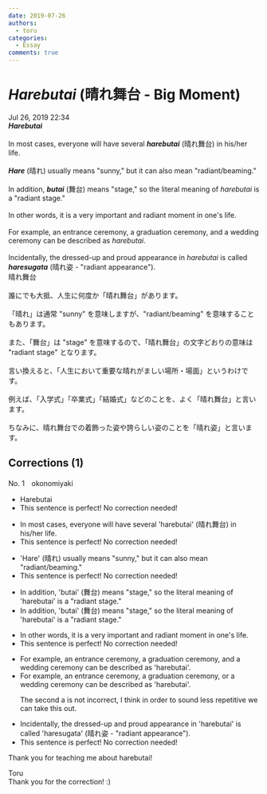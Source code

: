 ```yaml
---
date: 2019-07-26
authors:
  - toru
categories:
  - Essay
comments: true
---
```


# <strong><em>Harebutai</strong></em> (晴れ舞台 - Big Moment)
<div class="date">Jul 26, 2019 22:34</div>
<div id="post"><div id="body_show_ori">
<strong><em>Harebutai</strong></em><br/><br/>In most cases, everyone will have several <strong><em>harebutai</em></strong> (晴れ舞台) in his/her life.<br/><br/><strong><em>Hare</em></strong> (晴れ) usually means "sunny," but it can also mean "radiant/beaming."<br/><br/>In addition, <strong><em>butai</em></strong> (舞台) means "stage," so the literal meaning of <em>harebutai</em> is a "radiant stage."<br/><br/>In other words, it is a very important and radiant moment in one's life.<br/><br/>For example, an entrance ceremony, a graduation ceremony, and a wedding ceremony can be described as <em>harebutai</em>.<br/><br/>Incidentally, the dressed-up and proud appearance in <em>harebutai</em> is called <strong><em>haresugata</em></strong> (晴れ姿 - "radiant appearance").
</div></div>

<!-- more -->

<div id="post_ja"><div id="body_show_mo">
晴れ舞台<br/><br/>誰にでも大抵、人生に何度か「晴れ舞台」があります。<br/><br/>「晴れ」は通常 "sunny" を意味しますが、"radiant/beaming" を意味することもあります。<br/><br/>また、「舞台」は "stage" を意味するので、「晴れ舞台」の文字どおりの意味は "radiant stage" となります。<br/><br/>言い換えると、「人生において重要な晴れがましい場所・場面」というわけです。<br/><br/>例えば、「入学式」「卒業式」「結婚式」などのことを、よく「晴れ舞台」と言います。<br/><br/>ちなみに、晴れ舞台での着飾った姿や誇らしい姿のことを「晴れ姿」と言います。
</div></div>

## Corrections (1)
<div id="block"><div class="first_name"> No. 1　<span class="just_name">okonomiyaki</span></div><div id="block2">
<ul class="correction_field">
<li class="incorrect">Harebutai</li>
<li class="corrected perfect">This sentence is perfect! No correction needed!</li>
</ul>
<ul class="correction_field">
<li class="incorrect">In most cases, everyone will have several 'harebutai' (晴れ舞台) in his/her life.</li>
<li class="corrected perfect">This sentence is perfect! No correction needed!</li>
</ul>
<ul class="correction_field">
<li class="incorrect">'Hare' (晴れ) usually means "sunny," but it can also mean "radiant/beaming."</li>
<li class="corrected perfect">This sentence is perfect! No correction needed!</li>
</ul>
<ul class="correction_field">
<li class="incorrect">In addition, 'butai' (舞台) means "stage," so the literal meaning of 'harebutai' is a "radiant stage."</li>
<li class="corrected correct">
In addition, 'butai' (舞台) means "stage," so the literal meaning of 'harebutai' is <span class="sline"><span class="f_red">a</span></span> "radiant stage."
</li>
</ul>
<ul class="correction_field">
<li class="incorrect">In other words, it is a very important and radiant moment in one's life.</li>
<li class="corrected perfect">This sentence is perfect! No correction needed!</li>
</ul>
<ul class="correction_field">
<li class="incorrect">For example, an entrance ceremony, a graduation ceremony, and a wedding ceremony can be described as 'harebutai'.</li>
<li class="corrected correct">
For example, an entrance ceremony, <span class="sline"><span class="f_red">a</span></span> graduation ceremony, <span class="f_blue">or</span> a wedding ceremony can be described as 'harebutai'.
<p class="correction_comment">The second a is not incorrect, I think in order to sound less repetitive we can take this out.</p>
</li>
</ul>
<ul class="correction_field">
<li class="incorrect">Incidentally, the dressed-up and proud appearance in 'harebutai' is called 'haresugata' (晴れ姿 - "radiant appearance").</li>
<li class="corrected perfect">This sentence is perfect! No correction needed!</li>
</ul>
<p class="comment_small">
 Thank you for teaching me about harebutai!
</p>

</div><div class="name"><span class="just_name">Toru</span><br>
Thank you for the correction! :)
</div>
</div>

